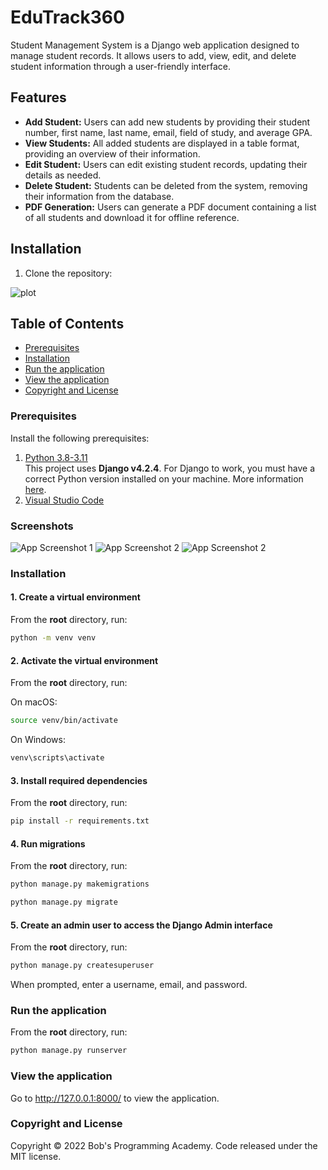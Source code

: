 # EduTrack360

Student Management System is a Django web application designed to manage student records. It allows users to add, view, edit, and delete student information through a user-friendly interface.

## Features

- **Add Student:** Users can add new students by providing their student number, first name, last name, email, field of study, and average GPA.
- **View Students:** All added students are displayed in a table format, providing an overview of their information.
- **Edit Student:** Users can edit existing student records, updating their details as needed.
- **Delete Student:** Students can be deleted from the system, removing their information from the database.
- **PDF Generation:** Users can generate a PDF document containing a list of all students and download it for offline reference.

## Installation

1. Clone the repository:



![plot]()


## Table of Contents 
- [Prerequisites](#prerequisites)
- [Installation](#installation)
- [Run the application](#run-the-application)
- [View the application](#view-the-application)
- [Copyright and License](#copyright-and-license)


### Prerequisites

Install the following prerequisites:

1. [Python 3.8-3.11](https://www.python.org/downloads/)
<br> This project uses **Django v4.2.4**. For Django to work, you must have a correct Python version installed on your machine. More information [here](https://django.readthedocs.io/en/stable/faq/install.html).
2. [Visual Studio Code](https://code.visualstudio.com/download)


### Screenshots

![App Screenshot 1](screenshots/imagecolorize.png)
![App Screenshot 2](screenshots/imagecolorize_success.png)
![App Screenshot 2](screenshots/imagecolorize_error.png)

### Installation

#### 1. Create a virtual environment

From the **root** directory, run:

```bash
python -m venv venv
```

#### 2. Activate the virtual environment

From the **root** directory, run:

On macOS:

```bash
source venv/bin/activate
```

On Windows:

```bash
venv\scripts\activate
```

#### 3. Install required dependencies

From the **root** directory, run:

```bash
pip install -r requirements.txt
```

#### 4. Run migrations

From the **root** directory, run:

```bash
python manage.py makemigrations
```
```bash
python manage.py migrate
```

#### 5. Create an admin user to access the Django Admin interface

From the **root** directory, run:

```bash
python manage.py createsuperuser
```

When prompted, enter a username, email, and password.

### Run the application

From the **root** directory, run:

```bash
python manage.py runserver
```

### View the application

Go to http://127.0.0.1:8000/ to view the application.

### Copyright and License

Copyright © 2022 Bob's Programming Academy. Code released under the MIT license.
